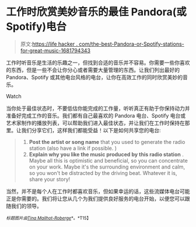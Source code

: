 # 工作时欣赏美妙音乐的最佳 Pandora(或 Spotify)电台

> 原文:[https://life hacker . com/the-best-Pandora-or-Spotify-stations-for-great-music-1681794343](https://lifehacker.com/the-best-pandora-or-spotify-stations-for-great-music-1681794343)

工作时听音乐是生活的乐趣之一，但找到合适的音乐并不容易。你需要一些你喜欢的东西，但是一些不会让你分心或者需要大量管理的东西。让我们列出最好的 Pandora、Spotify 或其他电台风格的电台，让你在高效工作的同时欣赏美妙的音乐。

Watch

当你处于最佳状态时，不要低估你能完成的工作量，听听真正有助于你保持动力并准备好完成工作的音乐。我们都有自己最喜欢的 Pandora 电台、Spotify 电台或艺术家制作的播放列表，可以帮助我们进入最佳状态，并让我们在工作时保持在那里。让我们分享它们，这样我们都能受益！以下是如何共享您的电台:

> 1.  **Post the artist or song name** that you used to generate the radio station (also have a link if possible. )
> 2.  **Explain why you like the music produced by this radio station** . Maybe all this is optimistic and beneficial, so you can concentrate on your work. Maybe it's the surrounding environment and calm, so you won't be distracted by the driving beat. Whatever it is, share your story!

当然，并不是每个人在工作时都喜欢音乐，但如果幸运的话，这些流媒体电台可能正是你需要的。我们将让您从几个为我们提供良好服务的电台开始，以便您可以跟随我们的领导。

<small>*标题图片由*</small>[<small>*Tina Mailhot-Roberge*</small>](http://vervex.ca/)<small>*。*T15】</small>